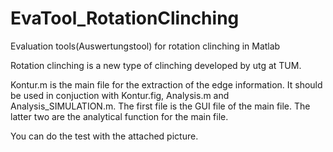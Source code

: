 # EvaTool_RotationClinching
Evaluation tools(Auswertungstool) for rotation clinching in Matlab

Rotation clinching is a new type of clinching developed by utg at TUM.


Kontur.m is the main file for the extraction of the edge information. It should be used in conjuction with Kontur.fig, Analysis.m and Analysis_SIMULATION.m. The first file is the GUI file of the main file. The latter two are the analytical function for the main file.

You can do the test with the attached picture.
